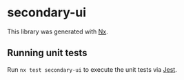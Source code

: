 # secondary-ui

This library was generated with [Nx](https://nx.dev).

## Running unit tests

Run `nx test secondary-ui` to execute the unit tests via [Jest](https://jestjs.io).
